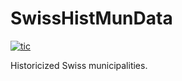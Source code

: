 # SwissHistMunData

<!-- badges: start -->
[![tic](https://github.com/krlmlr/SwissHistMunData/workflows/tic/badge.svg?branch=master)](https://github.com/krlmlr/SwissHistMunData/actions)
<!-- badges: end -->

Historicized Swiss municipalities.
